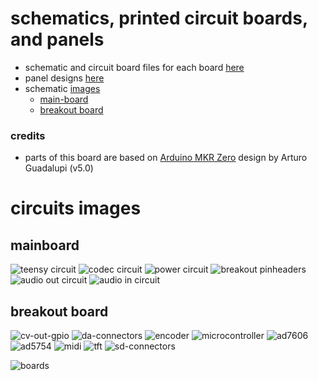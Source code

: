 # schematics, printed circuit boards, and panels
* schematic and circuit board files for each board [here](boards)
* panel designs [here](panel)
* schematic [images](#circuits-images)
  * [main-board](#mainboard)
  * [breakout board](#breakout-board)

### credits
* parts of this board are based on [Arduino MKR Zero](https://store.arduino.cc/arduino-mkr-zero-i2s-bus-sd-for-sound-music-digital-audio-data) design by Arturo Guadalupi (v5.0)

# circuits images
## mainboard
![teensy circuit](images/schematic/mainboard-teensy.png)
![codec circuit](images/schematic/mainboard-codec.png)
![power circuit](images/schematic/mainboard-power.png)
![breakout pinheaders](images/schematic/mainboard-breakout-pinheaders.png)
![audio out circuit](images/schematic/mainboard-audio-out.png)
![audio in circuit](images/schematic/mainboard-audio-in.png)

## breakout board
![cv-out-gpio](images/schematic/breakout-cv-out-gpio.png)
![da-connectors](images/schematic/breakout-da-connectors.png)
![encoder](images/schematic/breakout-encoder.png)
![microcontroller](images/schematic/breakout-microcontroller.png)
![ad7606](images/schematic/breakout-ad7606.png)
![ad5754](images/schematic/breakout-ad5754.png)
![midi](images/schematic/breakout-midi.png)
![tft](images/schematic/breakout-tft.png)
![sd-connectors](images/schematic/breakout-sd-connectors.png)

![boards](technical-drawing.svg)

